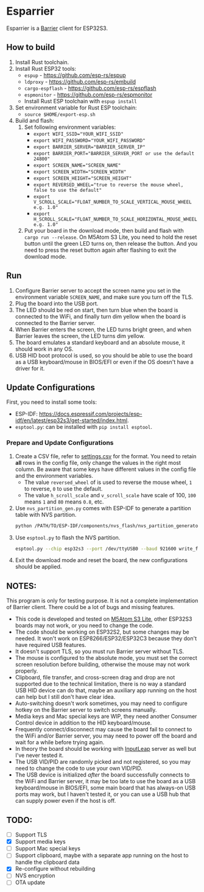 Esparrier
=========

Esparrier is a [Barrier](https://github.com/debauchee/barrier) client for ESP32S3.

## How to build

1. Install Rust toolchain.
2. Install Rust ESP32 tools:
    * `espup` - https://github.com/esp-rs/espup
    * `ldproxy` - https://github.com/esp-rs/embuild
    * `cargo-espflash` - https://github.com/esp-rs/espflash
    * `espmonitor` - https://github.com/esp-rs/espmonitor
    * Install Rust ESP toolchain with `espup install`
3. Set environment variable for Rust ESP toolchain:
    * `source $HOME/export-esp.sh`
4. Build and flash:
    1. Set following environment variables:
        * `export WIFI_SSID="YOUR_WIFI_SSID"`
        * `export WIFI_PASSWORD="YOUR_WIFI_PASSWORD"`
        * `export BARRIER_SERVER="BARRIER_SERVER_IP"`
        * `export BARRIER_PORT="BARRIER_SERVER_PORT or use the default 24800"`
        * `export SCREEN_NAME="SCREEN_NAME"`
        * `export SCREEN_WIDTH="SCREEN_WIDTH"`
        * `export SCREEN_HEIGHT="SCREEN_HEIGHT"`
        * `export REVERSED_WHEEL="true to reverse the mouse wheel, false to use the default"`
        * `export V_SCROLL_SCALE="FLOAT_NUMBER_TO_SCALE_VERTICAL_MOUSE_WHEEL e.g. 1.0"`
        * `export H_SCROLL_SCALE="FLOAT_NUMBER_TO_SCALE_HORIZONTAL_MOUSE_WHEEL e.g. 1.0"`
    2. Put your board in the download mode, then build and flash with `cargo run --release`. On M5Atom S3 Lite, you need to hold the reset button until the green LED turns on, then release the button. And you need to press the reset button again after flashing to exit the download mode.

## Run

1. Configure Barrier server to accept the screen name you set in the environment variable `SCREEN_NAME`, and make sure you turn off the TLS.
2. Plug the board into the USB port.
3. The LED should be red on start, then turn blue when the board is connected to the WiFi, and finally turn dim yellow when the board is connected to the Barrier server.
4. When Barrier enters the screen, the LED turns bright green, and when Barrier leaves the screen, the LED turns dim yellow.
5. The board emulates a standard keyboard and an absolute mouse, it should work in any OS.
6. USB HID boot protocol is used, so you should be able to use the board as a USB keyboard/mouse in BIOS/EFI or even if the OS doesn't have a driver for it.

## Update Configurations

First, you need to install some tools:

* ESP-IDF: https://docs.espressif.com/projects/esp-idf/en/latest/esp32s3/get-started/index.html.
* `esptool.py`: can be installed with `pip install esptool`.

### Prepare and Update Configurations

1. Create a CSV file, refer to [settings.csv](settings.csv) for the format. You need to retain **all** rows in the config file, only change the values in the right most column. Be aware that some keys have different values in the config file and the environment variables.
    * The value `reversed_wheel` of is used to reverse the mouse wheel, `1` to reverse, `0` to use the default.
    * The value `h_scroll_scale` and `v_scroll_scale` have scale of 100, `100` means `1` and `80` means `0.8`, etc.
2. Use `nvs_partition_gen.py` comes with ESP-IDF to generate a partition table with NVS partition.
    ```bash
    python /PATH/TO/ESP-IDF/components/nvs_flash/nvs_partition_generator/nvs_partition_gen.py generate "YOUR_CSV_FILE.csv" settings.bin 0x6000
    ```
3. Use `esptool.py` to flash the NVS partition.
    ```bash
    esptool.py --chip esp32s3 --port /dev/ttyUSB0 --baud 921600 write_flash 0x9000 settings.bin
    ```
4. Exit the download mode and reset the board, the new configurations should be applied.

## NOTES:

This program is only for testing purpose. It is not a complete implementation of Barrier client. There could be a lot of bugs and missing features.

* This code is developed and tested on [M5Atom S3 Lite](https://docs.m5stack.com/en/core/AtomS3%20Lite), other ESP32S3 boards may not work, or you need to change the code.
* The code should be working on ESP32S2, but some changes may be needed. It won't work on ESP8266/ESP32/ESP32C3 because they don't have required USB features.
* It doesn't support TLS, so you must run Barrier server without TLS.
* The mouse is configured to the absolute mode, you must set the correct screen resolution before building, otherwise the mouse may not work properly.
* Clipboard, file transfer, and cross-screen drag and drop are not supported due to the technical limitation, there is no way a standard USB HID device can do that, maybe an auxiliary app running on the host can help but I still don't have clear idea.
* Auto-switching doesn't work sometimes, you may need to configure hotkey on the Barrier server to switch screens manually.
* Media keys and Mac special keys are WIP, they need another Consumer Control device in addition to the HID keyboard/mouse.
* Frequently connect/disconnect may cause the board fail to connect to the WiFi and/or Barrier server, you may need to power off the board and wait for a while before trying again.
* In theory the board should be working with [InputLeap](https://github.com/input-leap/input-leap) server as well but I've never tested it.
* The USB VID/PID are randomly picked and not registered, so you may need to change the code to use your own VID/PID.
* The USB device is initialized *after* the board successfully connects to the WiFi and Barrier server, it may be too late to use the board as a USB keyboard/mouse in BIOS/EFI, some main board that has always-on USB ports may work, but I haven't tested it, or you can use a USB hub that can supply power even if the host is off.

## TODO:

- [ ] Support TLS
- [x] Support media keys
- [ ] Support Mac special keys
- [ ] Support clipboard, maybe with a separate app running on the host to handle the clipboard data
- [x] Re-configure without rebuilding
- [ ] NVS encryption
- [ ] OTA update